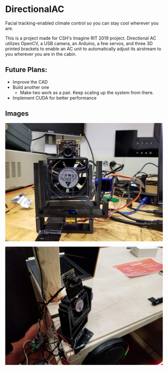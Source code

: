 # DirectionalAC
Facial tracking-enabled climate control so you can stay cool wherever you are.

This is a project made for CSH's Imagine RIT 2019 project.
Directional AC utilizes OpenCV, a USB camera, an Arduino, a few servos, and three 3D printed brackets to enable an AC unit to automatically adjust its airstream to you wherever you are in the cabin.

## Future Plans:
  - Improve the CAD
  - Build another one
    - Make two work as a pair. Keep scaling up the system from there.
  - Implement CUDA for better performance

## Images
![DirectionalAC in the CSH research room.](https://raw.githubusercontent.com/WillNilges/DirectionalAC/master/images/testbenchmug.jpg)

![A shot of DirectionalAC in action during ImagineRIT.](https://raw.githubusercontent.com/WillNilges/DirectionalAC/master/images/demodutch.jpg)
